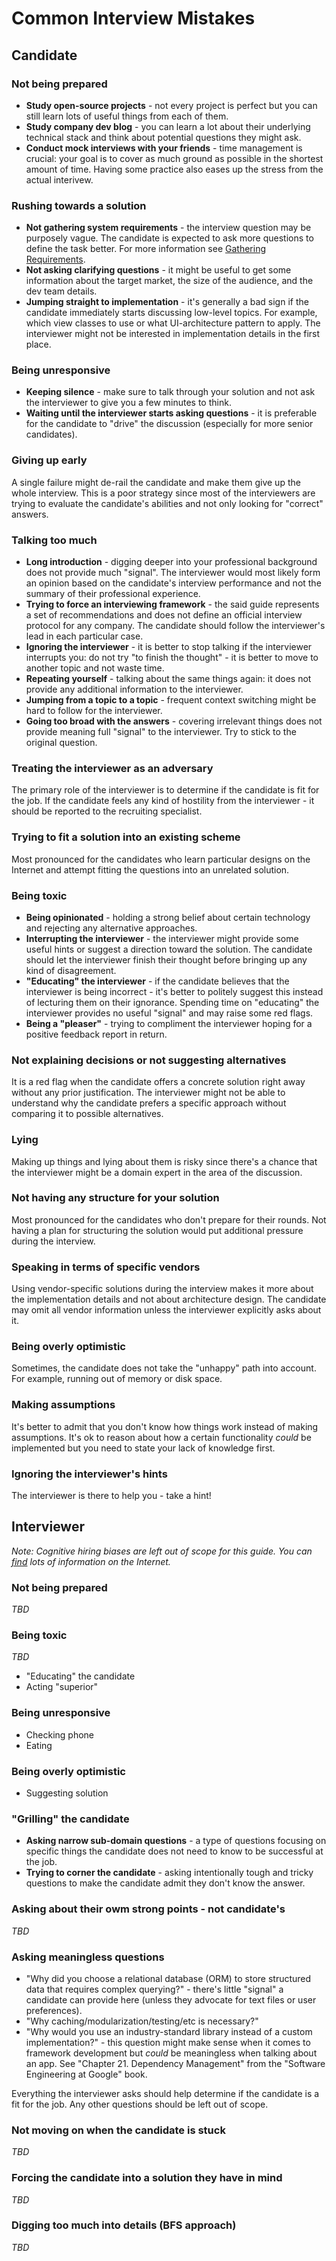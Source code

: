 # Common Interview Mistakes

## Candidate

### Not being prepared
- **Study open-source projects** - not every project is perfect but you can still learn lots of useful things from each of them.
- **Study company dev blog** - you can learn a lot about their underlying technical stack and think about potential questions they might ask.
- **Conduct mock interviews with your friends** - time management is crucial: your goal is to cover as much ground as possible in the shortest amount of time. Having some practice also eases up the stress from the actual interivew.

### Rushing towards a solution
- **Not gathering system requirements** - the interview question may be purposely vague. The candidate is expected to ask more questions to define the task better. For more information see [Gathering Requirements](https://github.com/weeeBox/mobile-system-design#gathering-requirements).
- **Not asking clarifying questions** - it might be useful to get some information about the target market, the size of the audience, and the dev team details.
- **Jumping straight to implementation** - it's generally a bad sign if the candidate immediately starts discussing low-level topics. For example, which view classes to use or what UI-architecture pattern to apply. The interviewer might not be interested in implementation details in the first place.

### Being unresponsive
- **Keeping silence** - make sure to talk through your solution and not ask the interviewer to give you a few minutes to think.
- **Waiting until the interviewer starts asking questions** - it is preferable for the candidate to "drive" the discussion (especially for more senior candidates).

### Giving up early
A single failure might de-rail the candidate and make them give up the whole interview. This is a poor strategy since most of the interviewers are trying to evaluate the candidate's abilities and not only looking for "correct" answers.

### Talking too much
- **Long introduction** - digging deeper into your professional background does not provide much "signal". The interviewer would most likely form an opinion based on the candidate's interview performance and not the summary of their professional experience.
- **Trying to force an interviewing framework** - the said guide represents a set of recommendations and does not define an official interview protocol for any company. The candidate should follow the interviewer's lead in each particular case.
- **Ignoring the interviewer** - it is better to stop talking if the interviewer interrupts you: do not try "to finish the thought" - it is better to move to another topic and not waste time.
- **Repeating yourself** - talking about the same things again: it does not provide any additional information to the interviewer.
- **Jumping from a topic to a topic** - frequent context switching might be hard to follow for the interviewer.
- **Going too broad with the answers** - covering irrelevant things does not provide meaning full "signal" to the interviewer. Try to stick to the original question.

### Treating the interviewer as an adversary
The primary role of the interviewer is to determine if the candidate is fit for the job. If the candidate feels any kind of hostility from the interviewer - it should be reported to the recruiting specialist.

### Trying to fit a solution into an existing scheme
Most pronounced for the candidates who learn particular designs on the Internet and attempt fitting the questions into an unrelated solution.

### Being toxic
- **Being opinionated** - holding a strong belief about certain technology and rejecting any alternative approaches.
- **Interrupting the interviewer** - the interviewer might provide some useful hints or suggest a direction toward the solution. The candidate should let the interviewer finish their thought before bringing up any kind of disagreement.
- **"Educating" the interviewer** - if the candidate believes that the interviewer is being incorrect - it's better to politely suggest this instead of lecturing them on their ignorance. Spending time on "educating" the interviewer provides no useful "signal" and may raise some red flags.
- **Being a "pleaser"** - trying to compliment the interviewer hoping for a positive feedback report in return.

### Not explaining decisions or not suggesting alternatives
It is a red flag when the candidate offers a concrete solution right away without any prior justification. The interviewer might not be able to understand why the candidate prefers a specific approach without comparing it to possible alternatives.

### Lying
Making up things and lying about them is risky since there's a chance that the interviewer might be a domain expert in the area of the discussion.

### Not having any structure for your solution
Most pronounced for the candidates who don't prepare for their rounds. Not having a plan for structuring the solution would put additional pressure during the interview.

### Speaking in terms of specific vendors
Using vendor-specific solutions during the interview makes it more about the implementation details and not about architecture design. The candidate may omit all vendor information unless the interviewer explicitly asks about it.

### Being overly optimistic
Sometimes, the candidate does not take the "unhappy" path into account. For example, running out of memory or disk space.

### Making assumptions
It's better to admit that you don't know how things work instead of making assumptions. It's ok to reason about how a certain functionality _could_ be implemented but you need to state your lack of knowledge first.

### Ignoring the interviewer's hints
The interviewer is there to help you - take a hint!

## Interviewer
_Note: Cognitive hiring biases are left out of scope for this guide. You can [find](https://blog.staffingadvisors.com/5-cognitive-biases-that-get-in-the-way-of-hiring) lots of information on the Internet._

### Not being prepared
_TBD_

### Being toxic
_TBD_
- "Educating" the candidate
- Acting "superior"

### Being unresponsive
- Checking phone
- Eating

### Being overly optimistic
- Suggesting solution

### "Grilling" the candidate
- **Asking narrow sub-domain questions** - a type of questions focusing on specific things the candidate does not need to know to be successful at the job.
- **Trying to corner the candidate** - asking intentionally tough and tricky questions to make the candidate admit they don't know the answer.

### Asking about their owm strong points - not candidate's
_TBD_

### Asking meaningless questions
- "Why did you choose a relational database (ORM) to store structured data that requires complex querying?" - there's little "signal" a candidate can provide here (unless they advocate for text files or user preferences).
- "Why caching/modularization/testing/etc is necessary?"
- "Why would you use an industry-standard library instead of a custom implementation?" - this question might make sense when it comes to framework development but _could_ be meaningless when talking about an app. See "Chapter 21. Dependency Management" from the "Software Engineering at Google" book.

Everything the interviewer asks should help determine if the candidate is a fit for the job. Any other questions should be left out of scope.

### Not moving on when the candidate is stuck
_TBD_

### Forcing the candidate into a solution they have in mind
_TBD_

### Digging too much into details (BFS approach)
_TBD_
